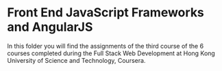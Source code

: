 # Front End JavaScript Frameworks and AngularJS

In this folder you will find the assignments of the third course of the 6 courses completed during the Full Stack Web Development at Hong Kong University of Science and Technology, Coursera.
